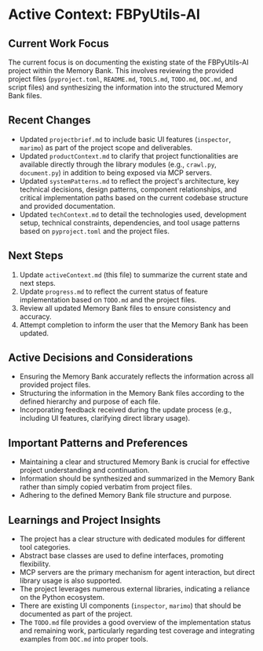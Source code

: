# Active Context: FBPyUtils-AI

## Current Work Focus

The current focus is on documenting the existing state of the FBPyUtils-AI project within the Memory Bank. This involves reviewing the provided project files (`pyproject.toml`, `README.md`, `TOOLS.md`, `TODO.md`, `DOC.md`, and script files) and synthesizing the information into the structured Memory Bank files.

## Recent Changes

-   Updated `projectbrief.md` to include basic UI features (`inspector`, `marimo`) as part of the project scope and deliverables.
-   Updated `productContext.md` to clarify that project functionalities are available directly through the library modules (e.g., `crawl.py`, `document.py`) in addition to being exposed via MCP servers.
-   Updated `systemPatterns.md` to reflect the project's architecture, key technical decisions, design patterns, component relationships, and critical implementation paths based on the current codebase structure and provided documentation.
-   Updated `techContext.md` to detail the technologies used, development setup, technical constraints, dependencies, and tool usage patterns based on `pyproject.toml` and the project files.

## Next Steps

1.  Update `activeContext.md` (this file) to summarize the current state and next steps.
2.  Update `progress.md` to reflect the current status of feature implementation based on `TODO.md` and the project files.
3.  Review all updated Memory Bank files to ensure consistency and accuracy.
4.  Attempt completion to inform the user that the Memory Bank has been updated.

## Active Decisions and Considerations

-   Ensuring the Memory Bank accurately reflects the information across all provided project files.
-   Structuring the information in the Memory Bank files according to the defined hierarchy and purpose of each file.
-   Incorporating feedback received during the update process (e.g., including UI features, clarifying direct library usage).

## Important Patterns and Preferences

-   Maintaining a clear and structured Memory Bank is crucial for effective project understanding and continuation.
-   Information should be synthesized and summarized in the Memory Bank rather than simply copied verbatim from project files.
-   Adhering to the defined Memory Bank file structure and purpose.

## Learnings and Project Insights

-   The project has a clear structure with dedicated modules for different tool categories.
-   Abstract base classes are used to define interfaces, promoting flexibility.
-   MCP servers are the primary mechanism for agent interaction, but direct library usage is also supported.
-   The project leverages numerous external libraries, indicating a reliance on the Python ecosystem.
-   There are existing UI components (`inspector`, `marimo`) that should be documented as part of the project.
-   The `TODO.md` file provides a good overview of the implementation status and remaining work, particularly regarding test coverage and integrating examples from `DOC.md` into proper tools.
